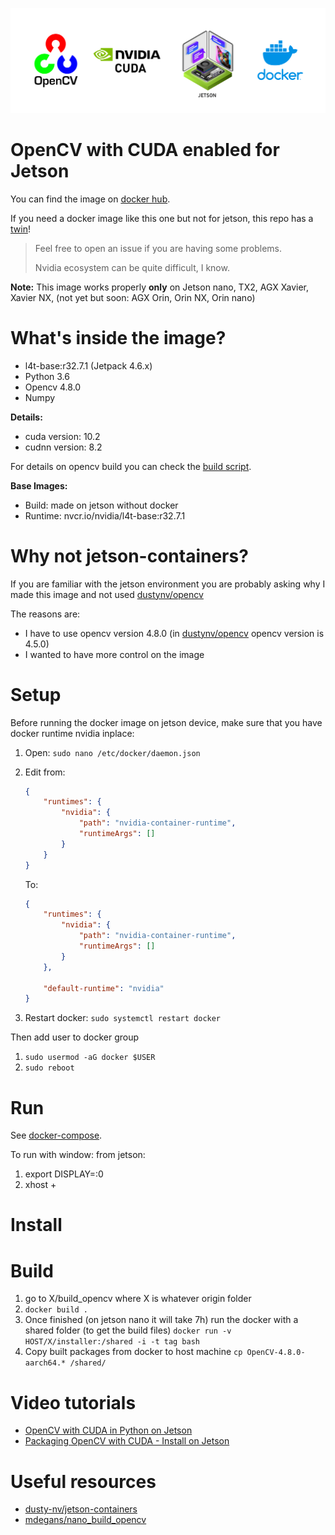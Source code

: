 ![cover.png](cover.png)
# OpenCV with CUDA enabled for Jetson

You can find the image on [docker hub](https://hub.docker.com/r/federicolanzani/opencv-cuda-jetson).

If you need a docker image like this one but not for jetson, this repo has a [twin](https://github.com/lanzani/opencv-cuda-docker)!


> Feel free to open an issue if you are having some problems. 
> 
> Nvidia ecosystem can be quite difficult, I know.

**Note:** This image works properly **only** on Jetson nano, TX2, AGX Xavier, Xavier NX, (not yet but soon: AGX Orin, Orin NX, Orin nano)

# What's inside the image?
- l4t-base:r32.7.1 (Jetpack 4.6.x)
- Python 3.6
- Opencv 4.8.0
- Numpy

**Details:**
- cuda version: 10.2
- cudnn version: 8.2

For details on opencv build you can check the [build script](/ubuntu-18.04/build_opencv/build_opencv.sh).

**Base Images:** 
- Build: made on jetson without docker
- Runtime: nvcr.io/nvidia/l4t-base:r32.7.1

# Why not jetson-containers?
If you are familiar with the jetson environment you are probably asking why I made this image and not used [dustynv/opencv](https://hub.docker.com/r/dustynv/opencv)

The reasons are:
- I have to use opencv version 4.8.0 (in [dustynv/opencv](https://hub.docker.com/r/dustynv/opencv) opencv version is 4.5.0)
- I wanted to have more control on the image

# Setup
Before running the docker image on jetson device, make sure that you have docker runtime nvidia inplace:
1. Open: `sudo nano /etc/docker/daemon.json`
2. Edit from:
    ```json
    {
        "runtimes": {
            "nvidia": {
                "path": "nvidia-container-runtime",
                "runtimeArgs": []
            }
        }
    }
    ```

   To:
    ```json
    {
        "runtimes": {
            "nvidia": {
                "path": "nvidia-container-runtime",
                "runtimeArgs": []
            }
        },
    
        "default-runtime": "nvidia"
    }
    ```
3. Restart docker: `sudo systemctl restart docker`

Then add user to docker group 
1. `sudo usermod -aG docker $USER`
2. `sudo reboot`

# Run
See [docker-compose](/ubuntu-18.04/docker-compose.yml). 

To run with window:
from jetson:
1. export DISPLAY=:0
2. xhost +


# Install

# Build
1. go to X/build_opencv where X is whatever origin folder
2. `docker build .`
3. Once finished (on jetson nano it will take 7h) run the docker with a shared folder (to get the build files)
   `docker run -v HOST/X/installer:/shared -i -t tag bash`
4. Copy built packages from docker to host machine
   `cp OpenCV-4.8.0-aarch64.* /shared/`

# Video tutorials
- [OpenCV with CUDA in Python on Jetson](https://www.youtube.com/watch?v=BCNnqTFi-Gs)
- [Packaging OpenCV with CUDA - Install on Jetson](https://www.youtube.com/watch?v=nBLLVj37M1w)

# Useful resources
- [dusty-nv/jetson-containers](https://github.com/dusty-nv/jetson-containers)
- [mdegans/nano_build_opencv](https://github.com/mdegans/nano_build_opencv)
